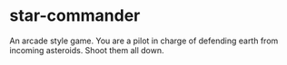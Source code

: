 # star-commander
An arcade style game. You are a pilot in charge of defending earth from incoming asteroids. 
Shoot them all down.
